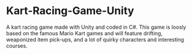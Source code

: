 # Kart-Racing-Game-Unity

A kart racing game made with Unity and coded in C#. This game is loosly based on the famous Mario Kart games and will feature drifting, weaponized item pick-ups, and a lot of quirky characters and interesting courses. 
